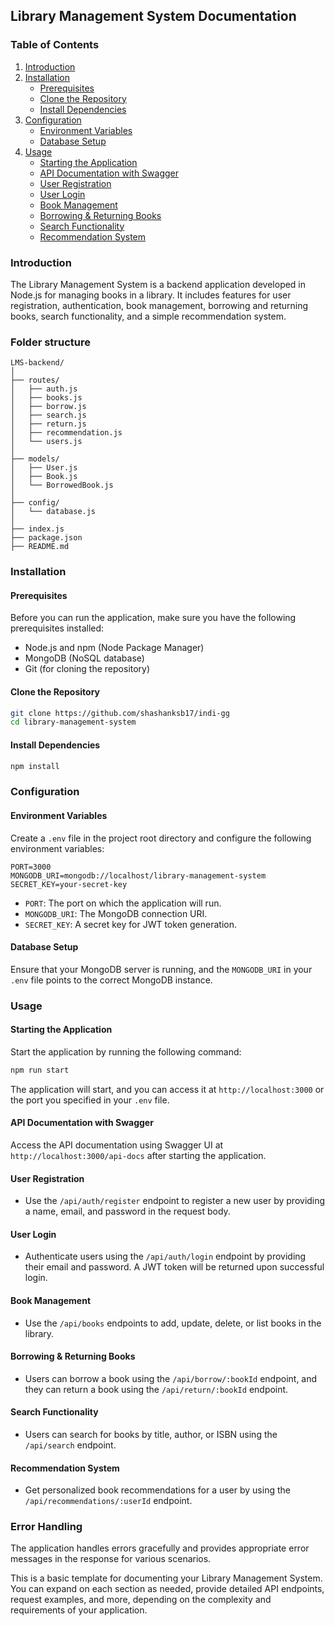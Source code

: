 ## Library Management System Documentation

### Table of Contents

1. [Introduction](#introduction)
2. [Installation](#installation)
   - [Prerequisites](#prerequisites)
   - [Clone the Repository](#clone-the-repository)
   - [Install Dependencies](#install-dependencies)
3. [Configuration](#configuration)
   - [Environment Variables](#environment-variables)
   - [Database Setup](#database-setup)
4. [Usage](#usage)
   - [Starting the Application](#starting-the-application)
   - [API Documentation with Swagger](#api-documentation-with-swagger)
   - [User Registration](#user-registration)
   - [User Login](#user-login)
   - [Book Management](#book-management)
   - [Borrowing & Returning Books](#borrowing--returning-books)
   - [Search Functionality](#search-functionality)
   - [Recommendation System](#recommendation-system)


### Introduction

The Library Management System is a backend application developed in Node.js for managing books in a library. It includes features for user registration, authentication, book management, borrowing and returning books, search functionality, and a simple recommendation system.

### Folder structure

```
LMS-backend/
│
├── routes/
│   ├── auth.js
│   ├── books.js
│   ├── borrow.js
│   ├── search.js
│   ├── return.js
│   ├── recommendation.js
│   └── users.js
│
├── models/
│   ├── User.js
│   ├── Book.js
│   └── BorrowedBook.js
│
├── config/
│   └── database.js
│
├── index.js
├── package.json
├── README.md
```

### Installation

#### Prerequisites

Before you can run the application, make sure you have the following prerequisites installed:

- Node.js and npm (Node Package Manager)
- MongoDB (NoSQL database)
- Git (for cloning the repository)

#### Clone the Repository

```bash
git clone https://github.com/shashanksb17/indi-gg
cd library-management-system
```

#### Install Dependencies

```bash
npm install
```

### Configuration

#### Environment Variables

Create a `.env` file in the project root directory and configure the following environment variables:

```env
PORT=3000
MONGODB_URI=mongodb://localhost/library-management-system
SECRET_KEY=your-secret-key
```

- `PORT`: The port on which the application will run.
- `MONGODB_URI`: The MongoDB connection URI.
- `SECRET_KEY`: A secret key for JWT token generation.

#### Database Setup

Ensure that your MongoDB server is running, and the `MONGODB_URI` in your `.env` file points to the correct MongoDB instance.

### Usage

#### Starting the Application

Start the application by running the following command:

```bash
npm run start
```

The application will start, and you can access it at `http://localhost:3000` or the port you specified in your `.env` file.

#### API Documentation with Swagger

Access the API documentation using Swagger UI at `http://localhost:3000/api-docs` after starting the application.

#### User Registration

- Use the `/api/auth/register` endpoint to register a new user by providing a name, email, and password in the request body.

#### User Login

- Authenticate users using the `/api/auth/login` endpoint by providing their email and password. A JWT token will be returned upon successful login.

#### Book Management

- Use the `/api/books` endpoints to add, update, delete, or list books in the library.

#### Borrowing & Returning Books

- Users can borrow a book using the `/api/borrow/:bookId` endpoint, and they can return a book using the `/api/return/:bookId` endpoint.

#### Search Functionality

- Users can search for books by title, author, or ISBN using the `/api/search` endpoint.

#### Recommendation System

- Get personalized book recommendations for a user by using the `/api/recommendations/:userId` endpoint.


### Error Handling

The application handles errors gracefully and provides appropriate error messages in the response for various scenarios.


This is a basic template for documenting your Library Management System. You can expand on each section as needed, provide detailed API endpoints, request examples, and more, depending on the complexity and requirements of your application.